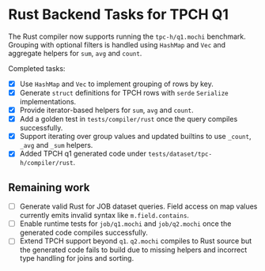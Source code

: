 # Rust Backend Tasks for TPCH Q1

The Rust compiler now supports running the `tpc-h/q1.mochi` benchmark. Grouping
with optional filters is handled using `HashMap` and `Vec` and aggregate helpers
for `sum`, `avg` and `count`.

Completed tasks:

- [x] Use `HashMap` and `Vec` to implement grouping of rows by key.
- [x] Generate `struct` definitions for TPCH rows with `serde` `Serialize` implementations.
- [x] Provide iterator-based helpers for `sum`, `avg` and `count`.
- [x] Add a golden test in `tests/compiler/rust` once the query compiles successfully.
- [x] Support iterating over group values and updated builtins to use `_count`, `_avg` and `_sum` helpers.
- [x] Added TPCH q1 generated code under `tests/dataset/tpc-h/compiler/rust`.

## Remaining work

- [ ] Generate valid Rust for JOB dataset queries. Field access on map values
  currently emits invalid syntax like `m.field.contains`.
- [ ] Enable runtime tests for `job/q1.mochi` and `job/q2.mochi` once the
  generated code compiles successfully.
- [ ] Extend TPCH support beyond `q1`. `q2.mochi` compiles to Rust source but
  the generated code fails to build due to missing helpers and incorrect
  type handling for joins and sorting.
